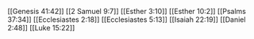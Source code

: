 [[Genesis 41:42]]
[[2 Samuel 9:7]]
[[Esther 3:10]]
[[Esther 10:2]]
[[Psalms 37:34]]
[[Ecclesiastes 2:18]]
[[Ecclesiastes 5:13]]
[[Isaiah 22:19]]
[[Daniel 2:48]]
[[Luke 15:22]]
